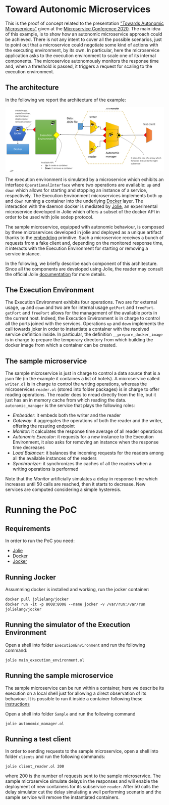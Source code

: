 
# Toward Autonomic Microservices
This is the proof of concept related to the presentation ["Towards Autonomic Microservices"](https://www.conf-micro.services/2020/papers/paper_5.pdf) given at the [Microservice Conference 2020](https://www.conf-micro.services/2020/program/). The main idea of this example, is to show how an autonomic microservice approach could be achieved. There is not any intent to cover all the possible scenarios, just to point out that a microservice could negotiate some kind of actions with the executing environment, by its own. In particular, here the microservice application asks to the execution environment to scale one of its internal components. The microservice autonomously monitors the response time and, when a threshold is passed, it triggers a request for scaling to the execution environment.

## The architecture
In the following we report the architecture of the example:

![](./img/autonomicmicroservices-arch.png)

The execution environment is simulated by a microservice which exhibits an interface `OperationalInterface` where two operations are available: `up` and `down` which allows for starting and stopping an instance of a service, respectively. The Execution Environment microservices implements both `up` and `down` running a container into the underlying [Docker](https://www.docker.com/) layer. The interaction with the daemon docker is mediated by [Jolie](https://www.jolie-lang.org/), an experimental microservice developed in Jolie which offers a subset of the docker API in order to be used with jolie sodep protocol.

The sample microservice, equipped with autonomic behaviour, is composed by three microservices developed in jolie and deployed as a unique artifact thanks to the [embedding](https://docs.jolie-lang.org/v1.10.x/language-tools-and-standard-library/architectural-composition/embedding.html) primitive. Such a microservice receives a bunch of requests from a fake client and, depending on the monitored response time, it interacts with the Execution Environment for starting or removing a service instance. 

In the following, we briefly describe each component of this architecture. Since all the components are developed using Jolie, the reader may consult the official Jolie [documentation](https://docs.jolie-lang.org/v1.10.x/) for more details.

## The Execution Environment
The Execution Environment exhibits four operations. Two are for external usage, `up` and `down` and two are for internal usage `getPort` and `freePort`. `getPort` and `freePort` allows for the management of the available ports in the current host. Indeed, the Execution Environment is in charge to control all the ports joined with the services. Operations `up` and `down` implements the call towards joker in order to instantiate a container with the received service definition inside. In particular, the definition `__prepare_docker_image` is in charge to prepare the temporary directory from which building the docker image from which a container can be created.

## The sample microservice
The sample microservice is just in charge to control a data source that is a json file (in the example it containes a list of hotels). A microservice called `writer.ol` is in charge to control the writing operations, whereas the microservices `reader.ol` (stored into folder packages) is in charge to offer reading operations. The reader does to nread directly from the file, but it just has an in memory cache from which reading the data. `autonomic_manager` is the service that plays the following roles:

* _Embedder_: it embeds both the writer and the reader
* _Gateway_: it aggregates the operations of both the reader and the writer, offering the resuting endpoint
* _Monitor_: it calculates the response time average of all reader operations
* _Autonomic Executor_: it requests for a new instance to the Execution Environment, it also asks for removing an instance when the response time decreases
* _Load Balancer_: it balances the incoming requests for the readers among all the available instances of the readers
* _Synchronizer_: it synchronizes the caches of all the readers when a writing operations is performed

Note that the _Monitor_ artificially simulates a delay in response time which increases until 50 calls are reached, then it starts to decrease.
New services are computed considering a simple hysteresis.

# Running the PoC

## Requirements
In order to run the PoC you need:


* [Jolie](https://www.jolie-lang.org/)
* [Docker](https://www.docker.com/)
* [Jocker](https://jolielang.gitbook.io/docs/language-tools-and-standard-library/containerization/docker/jocker)

## Running Jocker
Assumming docker is installed and working, run the jocker container:
```
docker pull jolielang/jocker
docker run -it -p 8008:8008 --name jocker -v /var/run:/var/run jolielang/jocker
```

## Running the simulator of the Execution Environment
Open a shell into folder `ExecutionEnvironment` and run the following command:
```
jolie main_execution_environment.ol
```

## Running the sample microservice
The sample microservice can be run within a container, here we describe its execution on a local shell just for allowing a direct observation of its behaviour. It is possible to run it inside a container following these [instructions](https://jolielang.gitbook.io/docs/language-tools-and-standard-library/containerization/docker) 

Open a shell into folder `Sample` and run the following command
```
jolie autonomic_manager.ol
```

## Running a test client
In order to sending requests to the sample microservice, open a shell into folder `clients` and run the following commands:
```
jolie client_reader.ol 200
```
where 200 is the number of requests sent to the sample microservice. The sample microservice simulate delays in the responses and will enable the deployment of new containers for its subservice `reader`. After 50 calls the delay simulator cut the delay simulating a well performing scenario and the sample service will remove the instantiated containers.


